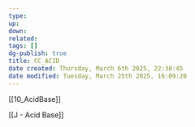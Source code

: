 ```yaml
---
type: 
up: 
down: 
related: 
tags: []
dg-publish: true
title: CC_ACID
date created: Thursday, March 6th 2025, 22:38:45
date modified: Tuesday, March 25th 2025, 16:09:20
---
```


[[10_AcidBase]]

[[J - Acid Base]]
